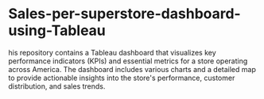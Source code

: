 # Sales-per-superstore-dashboard-using-Tableau
his repository contains a Tableau dashboard that visualizes key performance indicators (KPIs) and essential metrics for a store operating across America. The dashboard includes various charts and a detailed map to provide actionable insights into the store's performance, customer distribution, and sales trends.
